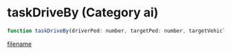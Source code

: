 # taskDriveBy (Category ai)

```js
function taskDriveBy(driverPed: number, targetPed: number, targetVehicle: number, targetX: number, targetY: number, targetZ: number, distanceToShoot: number, pedAccuracy: int, p8: boolean, firingPattern: number): void
```

[filename](taskDriveBy_m.md ':include')